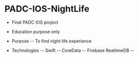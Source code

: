 # PADC-IOS-NightLife
- Final PADC IOS project
- Education purpose only

- Purpose
-- To find night life experience

- Technologies
-- Swift
-- CoreData
-- Firebase RealtimeDB
-- 

